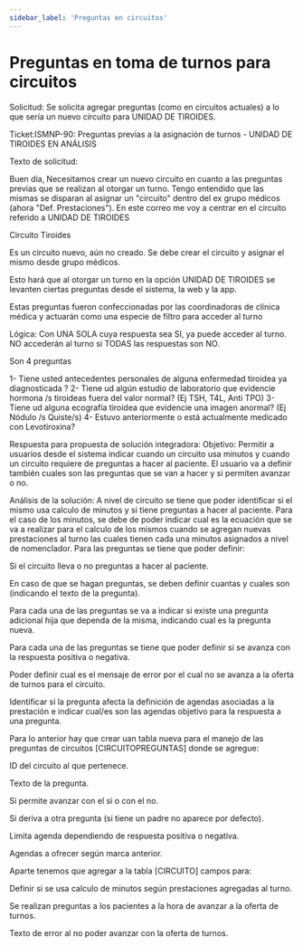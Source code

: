 ```yaml
---
sidebar_label: 'Preguntas en circuitos'
---
```


# Preguntas en toma de turnos para circuitos

Solicitud: Se solicita agregar preguntas (como en circuitos actuales) a lo que sería un nuevo circuito para UNIDAD DE TIROIDES.

Ticket:ISMNP-90: Preguntas previas a la asignación de turnos - UNIDAD DE TIROIDES
EN ANÁLISIS
 

Texto de solicitud:

Buen día,
Necesitamos crear un nuevo circuito en cuanto a las preguntas previas que se realizan al otorgar un turno. Tengo entendido que las mismas se disparan al asignar un "circuito" dentro del ex grupo médicos (ahora "Def. Prestaciones"). En este correo me voy a centrar en el circuito referido a UNIDAD DE TIROIDES

Circuito Tiroides

Es un circuito nuevo, aún no creado. Se debe crear el circuito y asignar el mismo desde grupo médicos.

Esto hará que al otorgar un turno en la opción UNIDAD DE TIROIDES se levanten ciertas preguntas desde el sistema, la web y la app.

Estas preguntas fueron confeccionadas por las coordinadoras de clínica médica y actuarán como una especie de filtro para acceder al turno

Lógica: Con UNA SOLA cuya respuesta sea SI, ya puede acceder al turno. NO accederán al turno si TODAS las respuestas son NO.

Son 4 preguntas

1- Tiene usted antecedentes personales de alguna enfermedad tiroidea ya diagnosticada ?
2- Tiene ud algún estudio de laboratorio que evidencie hormona /s tiroideas fuera del valor normal? (Ej TSH, T4L, Anti TPO)
3- Tiene ud alguna ecografía tiroidea que evidencie una imagen anormal? (Ej Nódulo /s Quiste/s)
4- Estuvo anteriormente o está actualmente medicado con Levotiroxina?

Respuesta para propuesta de solución integradora:
Objetivo: 
Permitir a usuarios desde el sistema indicar cuando un circuito usa minutos y cuando un circuito requiere de preguntas a hacer al paciente. El usuario va a definir también cuales son las preguntas que se van a hacer y si permiten avanzar o no.

Análisis de la solución:
A nivel de circuito se tiene que poder identificar si el mismo usa calculo de minutos y si tiene preguntas a hacer al paciente. Para el caso de los minutos, se debe de poder indicar cual es la ecuación que se va a realizar para el calculo de los mismos cuando se agregan nuevas prestaciones al turno las cuales tienen cada una minutos asignados a nivel de nomenclador. Para las preguntas se tiene que poder definir:

Si el circuito lleva o no preguntas a hacer al paciente.

En caso de que se hagan preguntas, se deben definir cuantas y cuales son (indicando el texto de la pregunta).

Para cada una de las preguntas se va a indicar si existe una pregunta adicional hija que dependa de la misma, indicando cual es la pregunta nueva.

Para cada una de las preguntas se tiene que poder definir si se avanza con la respuesta positiva o negativa.

Poder definir cual es el mensaje de error por el cual no se avanza a la oferta de turnos para el circuito.

Identificar si la pregunta afecta la definición de agendas asociadas a la prestación e indicar cual/es son las agendas objetivo para la respuesta a una pregunta.

Para lo anterior hay que crear uan tabla nueva para el manejo de las preguntas de circuitos [CIRCUITOPREGUNTAS] donde se agregue:

ID del circuito al que pertenece.

Texto de la pregunta.

Si permite avanzar con el si o con el no.

Si deriva a otra pregunta (si tiene un padre no aparece por defecto).

Limita agenda dependiendo de respuesta positiva o negativa.

Agendas a ofrecer según marca anterior.

Aparte tenemos que agregar a la tabla [CIRCUITO] campos para:

Definir si se usa calculo de minutos según prestaciones agregadas al turno.

Se realizan preguntas a los pacientes a la hora de avanzar a la oferta de turnos.

Texto de error al no poder avanzar con la oferta de turnos.